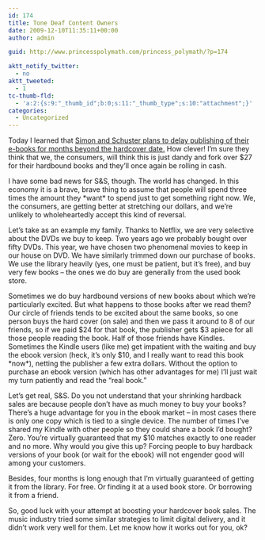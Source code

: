 ```yaml
---
id: 174
title: Tone Deaf Content Owners
date: 2009-12-10T11:35:11+00:00
author: admin

guid: http://www.princesspolymath.com/princess_polymath/?p=174

aktt_notify_twitter:
  - no
aktt_tweeted:
  - 1
tc-thumb-fld:
  - 'a:2:{s:9:"_thumb_id";b:0;s:11:"_thumb_type";s:10:"attachment";}'
categories:
  - Uncategorized
---
```

Today I learned that [Simon and Schuster plans to delay publishing of their e-books for months beyond the hardcover date.](http://online.wsj.com/article/SB20001424052748704825504574584372263227740.html) How clever! I&#8217;m sure they think that we, the consumers, will think this is just dandy and fork over $27 for their hardbound books and they&#8217;ll once again be rolling in cash.

I have some bad news for S&S, though. The world has changed. In this economy it is a brave, brave thing to assume that people will spend three times the amount they \*want\* to spend just to get something right now. We, the consumers, are getting better at stretching our dollars, and we&#8217;re unlikely to wholeheartedly accept this kind of reversal. 

Let&#8217;s take as an example my family. Thanks to Netflix, we are very selective about the DVDs we buy to keep. Two years ago we probably bought over fifty DVDs. This year, we have chosen two phenomenal movies to keep in our house on DVD. We have similarly trimmed down our purchase of books. We use the library heavily (yes, one must be patient, but it&#8217;s free), and buy very few books &#8211; the ones we do buy are generally from the used book store. 

Sometimes we do buy hardbound versions of new books about which we&#8217;re particularly excited. But what happens to those books after we read them? Our circle of friends tends to be excited about the same books, so one person buys the hard cover (on sale) and then we pass it around to 8 of our friends, so if we paid $24 for that book, the publisher gets $3 apiece for all those people reading the book. Half of those friends have Kindles. Sometimes the Kindle users (like me) get impatient with the waiting and buy the ebook version (heck, it&#8217;s only $10, and I really want to read this book \*now\*), netting the publisher a few extra dollars. Without the option to purchase an ebook version (which has other advantages for me) I&#8217;ll just wait my turn patiently and read the &#8220;real book.&#8221; 

Let&#8217;s get real, S&S. Do you not understand that your shrinking hardback sales are because people don&#8217;t have as much money to buy your books? There&#8217;s a huge advantage for you in the ebook market &#8211; in most cases there is only one copy which is tied to a single device. The number of times I&#8217;ve shared my Kindle with other people so they could share a book I&#8217;d bought? Zero. You&#8217;re virtually guaranteed that my $10 matches exactly to one reader and no more. Why would you give this up? Forcing people to buy hardback versions of your book (or wait for the ebook) will not engender good will among your customers. 

Besides, four months is long enough that I&#8217;m virtually guaranteed of getting it from the library. For free. Or finding it at a used book store. Or borrowing it from a friend.

So, good luck with your attempt at boosting your hardcover book sales. The music industry tried some similar strategies to limit digital delivery, and it didn&#8217;t work very well for them. Let me know how it works out for you, ok?